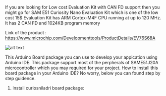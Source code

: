 If you are looking for Low cost Evaluation Kit with CAN FD support then you might go for SAM E51 Curiosity Nano Evaluation Kit which is 
one of the low cost 15$ Evaluation Kit has ARM Cortex-M4F CPU running at up to 120 MHz. It has 2 CAN FD and 1024KB program memory

Link of the product : https://www.microchip.com/Developmenttools/ProductDetails/EV76S68A

![alt text](https://www.microchip.com/_ImagedCopy/200511-MCU32-PHOTO-EV76S68A_SAM-E51-Curiosity-Nano-Front-Transparent.png)

This Arduino Board package you can use to develop your appication using Arduino IDE.
This package support most of the perpherals of SAME51J20A microcontroller which you may required for your project.
How to install this board package in your Arduino IDE? No worry, below you can found step by step guidence.

1. Install curiosniladri board package:
    
